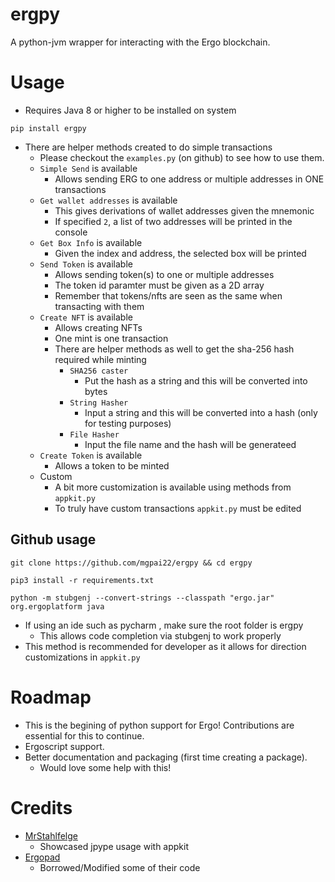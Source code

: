 
# ergpy 

A python-jvm wrapper for interacting with the Ergo blockchain.

# Usage

- Requires Java 8 or higher to be installed on system

```
pip install ergpy
```
- There are helper methods created to do simple transactions
    - Please checkout the `examples.py` (on github) to see how to use them.
    - `Simple Send` is available 
        - Allows sending ERG to one address or multiple addresses in ONE transactions
    -  `Get wallet addresses` is available
        - This gives derivations of wallet addresses given the mnemonic
        - If specified `2`, a list of two addresses will be printed in the console 
    - `Get Box Info` is available
        - Given the index and address, the selected box will be printed
    - `Send Token` is available
        - Allows sending token(s) to one or multiple addresses
        - The token id paramter must be given as a 2D array
        - Remember that tokens/nfts are seen as the same when transacting with them
    - `Create NFT` is available
        - Allows creating NFTs 
        - One mint is one transaction 
        - There are helper methods as well to get the sha-256 hash required while minting
            - `SHA256 caster`
                - Put the hash as a string and this will be converted into bytes
            - `String Hasher`
                - Input a string and this will be converted into a hash (only for testing purposes)
            - `File Hasher`
                - Input the file name and the hash will be generateed
    - `Create Token` is available
        - Allows a token to be minted
    - Custom
        - A bit more customization is available using methods from `appkit.py`
        - To truly have custom transactions `appkit.py` must be edited

## Github usage

```
git clone https://github.com/mgpai22/ergpy && cd ergpy
```
```
pip3 install -r requirements.txt
```
```
python -m stubgenj --convert-strings --classpath "ergo.jar" org.ergoplatform java
```
- If using an ide such as pycharm , make sure the root folder is ergpy
    - This allows code completion via stubgenj to work properly
- This method is recommended for developer as it allows for direction customizations in `appkit.py`

# Roadmap
- This is the begining of python support for Ergo! Contributions are essential for this to continue.
- Ergoscript support.
- Better documentation and packaging (first time creating a package).
    - Would love some help with this!

# Credits 

- [MrStahlfelge](https://github.com/ergoplatform/ergo-appkit/wiki/Using-Appkit-from-Python)
    - Showcased jpype usage with appkit
- [Ergopad](https://github.com/ergo-pad/ergopad-api/blob/nft-locked-vesting/app/ergo/appkit.py)
    - Borrowed/Modified some of their code